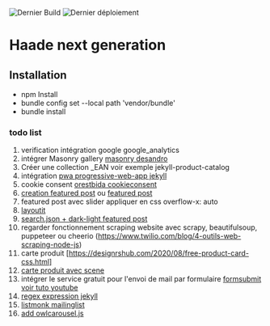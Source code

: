 ![Dernier Build](https://github.com/haade-administrator/haade.fr/actions/workflows/actions.yml/badge.svg)
![Dernier déploiement](https://github.com/haade-administrator/haade.fr/actions/workflows/pages/pages-build-deployment/badge.svg)

# Haade next generation

## Installation
- npm Install
- bundle config set --local path 'vendor/bundle'
- bundle install

### todo list

1. verification intégration google google_analytics
2. intégrer Masonry gallery [masonry desandro](https://masonry.desandro.com)
3. Créer une collection _EAN voir exemple jekyll-product-catalog
4. intégration [pwa progressive-web-app jekyll](https://github.com/lavas-project/jekyll-pwa)
5. cookie consent [ orestbida cookieconsent](https://github.com/orestbida/cookieconsent)
6. [creation featured post](https://talk.jekyllrb.com/t/featured-post-or-popular-post/5157) ou [featured post](https://talk.jekyllrb.com/t/featured-post-or-popular-post/5157/2)
7. featured post avec slider appliquer en css overflow-x: auto
8.  [layoutit](https://www.layoutit.com/)
9.  [ search.json + dark-light ](https://jamstackthemes.dev/theme/jekyll-klise/)
[featured post](https://talk.jekyllrb.com/t/featured-post-or-popular-post/5157/2)
11. regarder fonctionnement scraping website avec scrapy, beautifulsoup, puppeteer ou cheerio (https://www.twilio.com/blog/4-outils-web-scraping-node-js)
12. carte produit  [https://designrshub.com/2020/08/free-product-card-css.html]
13. [carte produit avec scene](https://codepen.io/cannap/pen/WxJogO)
14. intégrer le service gratuit pour l'envoi de mail par formulaire [formsubmit](https://formsubmit.co) [voir tuto youtube](https://www.youtube.com/watch?v=Yg6POD0M30w)
15. [regex expression jekyll](https://michaelcurrin.github.io/code-cookbook/recipes/other/regex/)
16. [listmonk mailinglist](https://github.com/knadh/listmonk)
17. [add owlcarousel.js](https://owlcarousel2.github.io/OwlCarousel2/)
